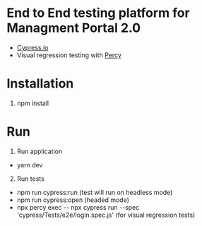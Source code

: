 # End to End testing platform for Managment Portal 2.0

- [Cypress.io](https://www.cypress.io/)
- Visual regression testing with [Percy](https://percy.io/)

# Installation

1. npm install

# Run

1. Run application

- yarn dev

2. Run tests

- npm run cypress:run (test will run on headless mode)
- npm run cypress:open (headed mode)
- npx percy exec -- npx cypress run --spec 'cypress/Tests/e2e/login.spec.js' (for visual regression tests)
